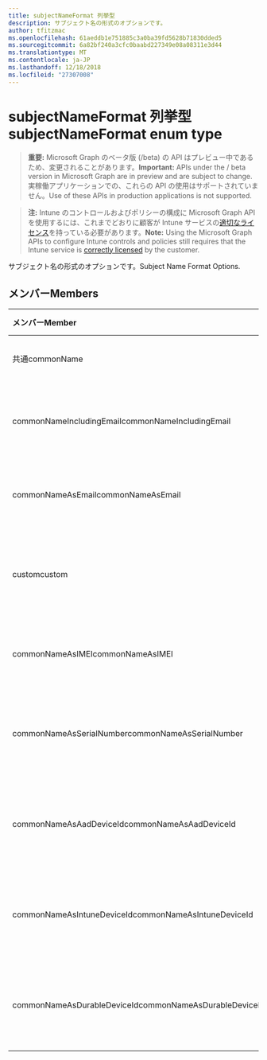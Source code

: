 ```yaml
---
title: subjectNameFormat 列挙型
description: サブジェクト名の形式のオプションです。
author: tfitzmac
ms.openlocfilehash: 61aeddb1e751885c3a0ba39fd5628b71830dded5
ms.sourcegitcommit: 6a82bf240a3cfc0baabd227349e08a08311e3d44
ms.translationtype: MT
ms.contentlocale: ja-JP
ms.lasthandoff: 12/18/2018
ms.locfileid: "27307008"
---
```

# <a name="subjectnameformat-enum-type"></a><span data-ttu-id="a6df1-103">subjectNameFormat 列挙型</span><span class="sxs-lookup"><span data-stu-id="a6df1-103">subjectNameFormat enum type</span></span>

> <span data-ttu-id="a6df1-104">**重要:** Microsoft Graph のベータ版 (/beta) の API はプレビュー中であるため、変更されることがあります。</span><span class="sxs-lookup"><span data-stu-id="a6df1-104">**Important:** APIs under the / beta version in Microsoft Graph are in preview and are subject to change.</span></span> <span data-ttu-id="a6df1-105">実稼働アプリケーションでの、これらの API の使用はサポートされていません。</span><span class="sxs-lookup"><span data-stu-id="a6df1-105">Use of these APIs in production applications is not supported.</span></span>

> <span data-ttu-id="a6df1-106">**注:** Intune のコントロールおよびポリシーの構成に Microsoft Graph API を使用するには、これまでどおりに顧客が Intune サービスの[適切なライセンス](https://go.microsoft.com/fwlink/?linkid=839381)を持っている必要があります。</span><span class="sxs-lookup"><span data-stu-id="a6df1-106">**Note:** Using the Microsoft Graph APIs to configure Intune controls and policies still requires that the Intune service is [correctly licensed](https://go.microsoft.com/fwlink/?linkid=839381) by the customer.</span></span>

<span data-ttu-id="a6df1-107">サブジェクト名の形式のオプションです。</span><span class="sxs-lookup"><span data-stu-id="a6df1-107">Subject Name Format Options.</span></span>
## <a name="members"></a><span data-ttu-id="a6df1-108">メンバー</span><span class="sxs-lookup"><span data-stu-id="a6df1-108">Members</span></span>
|<span data-ttu-id="a6df1-109">メンバー</span><span class="sxs-lookup"><span data-stu-id="a6df1-109">Member</span></span>|<span data-ttu-id="a6df1-110">値</span><span class="sxs-lookup"><span data-stu-id="a6df1-110">Value</span></span>|<span data-ttu-id="a6df1-111">説明</span><span class="sxs-lookup"><span data-stu-id="a6df1-111">Description</span></span>|
|:---|:---|:---|
|<span data-ttu-id="a6df1-112">共通</span><span class="sxs-lookup"><span data-stu-id="a6df1-112">commonName</span></span>|<span data-ttu-id="a6df1-113">0</span><span class="sxs-lookup"><span data-stu-id="a6df1-113">0</span></span>|<span data-ttu-id="a6df1-114">共通名です。</span><span class="sxs-lookup"><span data-stu-id="a6df1-114">Common name.</span></span>|
|<span data-ttu-id="a6df1-115">commonNameIncludingEmail</span><span class="sxs-lookup"><span data-stu-id="a6df1-115">commonNameIncludingEmail</span></span>|<span data-ttu-id="a6df1-116">1</span><span class="sxs-lookup"><span data-stu-id="a6df1-116">1</span></span>|<span data-ttu-id="a6df1-117">メールを含む共通の名前です。</span><span class="sxs-lookup"><span data-stu-id="a6df1-117">Common Name Including Email.</span></span>|
|<span data-ttu-id="a6df1-118">commonNameAsEmail</span><span class="sxs-lookup"><span data-stu-id="a6df1-118">commonNameAsEmail</span></span>|<span data-ttu-id="a6df1-119">2</span><span class="sxs-lookup"><span data-stu-id="a6df1-119">2</span></span>|<span data-ttu-id="a6df1-120">電子メールとの共通名です。</span><span class="sxs-lookup"><span data-stu-id="a6df1-120">Common Name As Email.</span></span>|
|<span data-ttu-id="a6df1-121">custom</span><span class="sxs-lookup"><span data-stu-id="a6df1-121">custom</span></span>|<span data-ttu-id="a6df1-122">3</span><span class="sxs-lookup"><span data-stu-id="a6df1-122">3</span></span>|<span data-ttu-id="a6df1-123">カスタムのサブジェクト名の形式です。</span><span class="sxs-lookup"><span data-stu-id="a6df1-123">Custom subject name format.</span></span>|
|<span data-ttu-id="a6df1-124">commonNameAsIMEI</span><span class="sxs-lookup"><span data-stu-id="a6df1-124">commonNameAsIMEI</span></span>|<span data-ttu-id="a6df1-125">5</span><span class="sxs-lookup"><span data-stu-id="a6df1-125">5</span></span>|<span data-ttu-id="a6df1-126">IMEI として共通の名前です。</span><span class="sxs-lookup"><span data-stu-id="a6df1-126">Common Name As IMEI.</span></span>|
|<span data-ttu-id="a6df1-127">commonNameAsSerialNumber</span><span class="sxs-lookup"><span data-stu-id="a6df1-127">commonNameAsSerialNumber</span></span>|<span data-ttu-id="a6df1-128">6</span><span class="sxs-lookup"><span data-stu-id="a6df1-128">6</span></span>|<span data-ttu-id="a6df1-129">シリアル番号として共通の名前です。</span><span class="sxs-lookup"><span data-stu-id="a6df1-129">Common Name As Serial Number.</span></span>|
|<span data-ttu-id="a6df1-130">commonNameAsAadDeviceId</span><span class="sxs-lookup"><span data-stu-id="a6df1-130">commonNameAsAadDeviceId</span></span>|<span data-ttu-id="a6df1-131">7</span><span class="sxs-lookup"><span data-stu-id="a6df1-131">7</span></span>|<span data-ttu-id="a6df1-132">シリアル番号として共通の名前です。</span><span class="sxs-lookup"><span data-stu-id="a6df1-132">Common Name As Serial Number.</span></span>|
|<span data-ttu-id="a6df1-133">commonNameAsIntuneDeviceId</span><span class="sxs-lookup"><span data-stu-id="a6df1-133">commonNameAsIntuneDeviceId</span></span>|<span data-ttu-id="a6df1-134">8</span><span class="sxs-lookup"><span data-stu-id="a6df1-134">8</span></span>|<span data-ttu-id="a6df1-135">シリアル番号として共通の名前です。</span><span class="sxs-lookup"><span data-stu-id="a6df1-135">Common Name As Serial Number.</span></span>|
|<span data-ttu-id="a6df1-136">commonNameAsDurableDeviceId</span><span class="sxs-lookup"><span data-stu-id="a6df1-136">commonNameAsDurableDeviceId</span></span>|<span data-ttu-id="a6df1-137">9</span><span class="sxs-lookup"><span data-stu-id="a6df1-137">9</span></span>|<span data-ttu-id="a6df1-138">シリアル番号として共通の名前です。</span><span class="sxs-lookup"><span data-stu-id="a6df1-138">Common Name As Serial Number.</span></span>|





